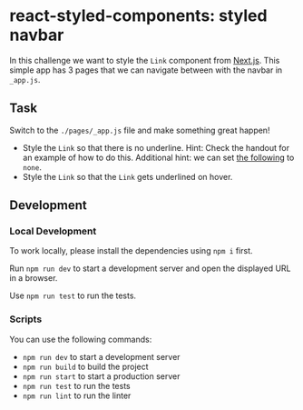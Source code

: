 # react-styled-components: styled navbar

In this challenge we want to style the `Link` component from [Next.js](https://nextjs.org/docs/pages/api-reference/components/link). This simple app has 3 pages that we can navigate between with the navbar in `_app.js`.

## Task

Switch to the `./pages/_app.js` file and make something great happen!

- Style the `Link` so that there is no underline. Hint: Check the handout for an example of how to do this. Additional hint: we can set [the following](https://developer.mozilla.org/en-US/docs/Web/CSS/text-decoration) to `none`.
- Style the `Link` so that the `Link` gets underlined on hover.

## Development

### Local Development

To work locally, please install the dependencies using `npm i` first.

Run `npm run dev` to start a development server and open the displayed URL in a browser.

Use `npm run test` to run the tests.

### Scripts

You can use the following commands:

- `npm run dev` to start a development server
- `npm run build` to build the project
- `npm run start` to start a production server
- `npm run test` to run the tests
- `npm run lint` to run the linter
